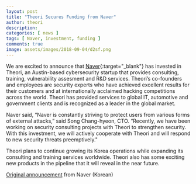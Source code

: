 ```yaml
---
layout: post
title: "Theori Secures Funding from Naver"
author: theori
description:
categories: [ news ]
tags: [ Naver, investment, funding ]
comments: true
image: assets/images/2018-09-04/d2sf.png
---
```


We are excited to announce that [Naver][naver]{:target="_blank"} has invested in Theori, an Austin-based cybersecurity startup that provides consulting, training, vulnerability assesment and R&D services. Theori’s co-founders and employees are security experts who have achieved excellent results for their customers and at internationally acclaimed hacking competitions across the world. Theori has provided services to global IT, automotive and government clients and is recognized as a leader in the global market.

Naver said, “Naver is constantly striving to protect users from various forms of external attacks,” said Song Chang-hyeon, CTO. “Recently, we have been working on security consulting projects with Theori to strengthen security. With this investment, we will actively cooperate with Theori and will respond to new security threats preemptively."

Theori plans to continue growing its Korea operations while expanding its consulting and training services worldwide. Theori also has some exciting new products in the pipeline that it will reveal in the near future.

[Original announcement][d2startup] from Naver (Korean)

[naver]: https://www.naver.com
[d2startup]: http://d2startup.com/story/89
